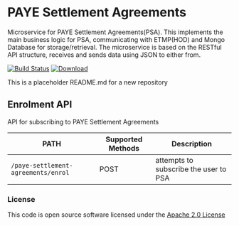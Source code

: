 PAYE Settlement Agreements
==========================

Microservice for PAYE Settlement Agreements(PSA). This implements the main business logic for PSA, communicating with ETMP(HOD) and Mongo Database for storage/retrieval. The microservice is based on the RESTful API structure, receives and sends data using JSON to either from.

[![Build Status](https://travis-ci.org/hmrc/paye-settlement-agreements.svg?branch=master)](https://travis-ci.org/hmrc/paye-settlement-agreements) [ ![Download](https://api.bintray.com/packages/hmrc/releases/paye-settlement-agreements/images/download.svg) ](https://bintray.com/hmrc/releases/paye-settlement-agreements/_latestVersion)

This is a placeholder README.md for a new repository

## Enrolment API

API for subscribing to PAYE Settlement Agreements

| PATH | Supported Methods | Description |
|------|-------------------|-------------|
|```/paye-settlement-agreements/enrol``` | POST | attempts to subscribe the user to PSA |


### License

This code is open source software licensed under the [Apache 2.0 License]("http://www.apache.org/licenses/LICENSE-2.0.html")